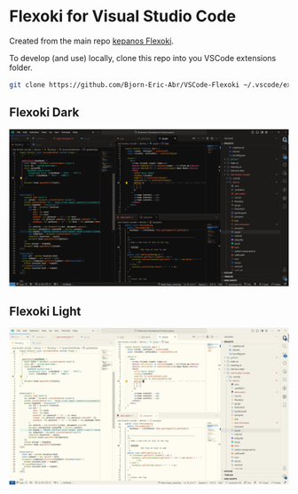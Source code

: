 # Flexoki for Visual Studio Code

Created from the main repo [kepanos Flexoki](https://github.com/kepano/flexoki).

To develop (and use) locally, clone this repo into you VSCode extensions folder.

```bash
git clone https://github.com/Bjorn-Eric-Abr/VSCode-Flexoki ~/.vscode/extensions
```

## Flexoki Dark

![Flexoki dark for VS Code](screenshots/flexoki-vscode-dark.png)

## Flexoki Light

![Flexoki light for VS Code](screenshots/flexoki-vscode-light.png)
